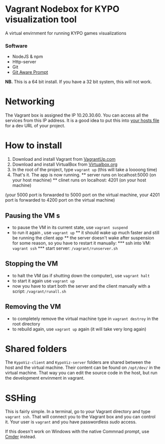 # Vagrant Nodebox for KYPO visualization tool

A virtual envirnment for running KYPO games visualizations

### Software
 - NodeJS & npm
 - Http-server
 - Git
 - [Git Aware Prompt](https://github.com/jimeh/git-aware-prompt)

**NB.** This is a 64 bit install.  If you have a 32 bit system, this will not work.

# Networking

The Vagrant box is assigned the IP 10.20.30.60.  You can access all the services from this IP address.  It is a good idea to put this into [your hosts file](http://www.howtogeek.com/howto/27350/beginner-geek-how-to-edit-your-hosts-file/) for a dev URL of your project.


# How to install

 1. Download and install Vagrant from [VagrantUp.com](http://www.vagrantup.com/downloads.html)
 2. Download and install VirtualBox from [Virtualbox.org](https://www.virtualbox.org/)
 3. In the root of the project, type `vagrant up` (this will take a loooong time)
 4. That's it. The app is now running. 
 ** server runs on localhost:5000 (on your host machine)
 ** clinet runs on localhost: 4201 (on your host machine)

(your 5000 port is forwarded to 5000 port on the virtual machine,
 your 4201 port is forwarded to 4200 port on the virtual machine)

## Pausing the VM s

* to pause the VM in its current state, use `vagrant suspend`
* to run it again , use `vagrant up`
** it should wake up much faster and still be running the client app
** the server doesn't wake after suspension for some reason, so you have to restart it manually:
*** ssh into VM: `vagrant ssh`
*** start server: `/vagrant/runserver.sh`

## Stopping the VM 

* to halt the VM (as if shutting down the computer), use `vagrant halt`
* to start it again use `vagrant up`
* now you have to start both the server and the client manually with a script: `/vagrant/runall.sh`

## Removing the VM

* to completely remove the virtual machine type in `vagrant destroy` in the root directory 
* to rebuild again, use `vagrant up` again (it will take very long again)


# Shared folders

The `KypoViz-client` and `KypoViz-server` folders are shared between the host and the virtual machine. Their content can be found on `/opt/dev/` in the virtual machine. That way you can edit the source code in the host, but run the development envinment in vagrant. 

# SSHing

This is fairly simple.  In a terminal, go to your Vagrant directory and type `vagrant ssh`.  That will connect you to the Vagrant box and you can control it.  Your user is `vagrant` and you have passwordless _sudo_ access. 

If this doesn't work on Windows with the native Commnad prompt, use [Cmder](http://cmder.net/) instead.

